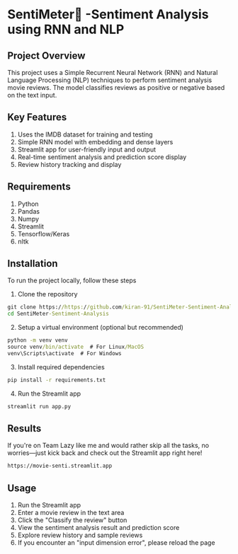 # SentiMeter🎦 -Sentiment Analysis using RNN and NLP

## Project Overview
This project uses a Simple Recurrent Neural Network (RNN) and Natural Language Processing (NLP) techniques to perform sentiment analysis movie reviews. The model classifies reviews as positive or negative based on the text input.

## Key Features
1. Uses the IMDB dataset for training and testing
2. Simple RNN model with embedding and dense layers
3. Streamlit app for user-friendly input and output
4. Real-time sentiment analysis and prediction score display
5. Review history tracking and display

## Requirements
1. Python 
2. Pandas
3. Numpy
4. Streamlit
5. Tensorflow/Keras
6. nltk

## Installation 
To run the project locally, follow these steps
1. Clone the repository
```cmd
git clone https://https://github.com/kiran-91/SentiMeter-Sentiment-Analysis.git
cd SentiMeter-Sentiment-Analysis
```
2. Setup a virtual environment (optional but recommended)
```cmd
python -m venv venv
source venv/bin/activate  # For Linux/MacOS
venv\Scripts\activate  # For Windows
```
3. Install required dependencies
```cmd
pip install -r requirements.txt
```
4. Run the Streamlit app
```cmd
streamlit run app.py
```

## Results 
If you're on Team Lazy like me and would rather skip all the tasks, no worries—just kick back and check out the Streamlit app right here!
```cmd
https://movie-senti.streamlit.app
```

## Usage 
1. Run the Streamlit app
2. Enter a movie review in the text area
3. Click the "Classify the review" button
4. View the sentiment analysis result and prediction score
5. Explore review history and sample reviews
6. If you encounter an "input dimension error", please reload the page



